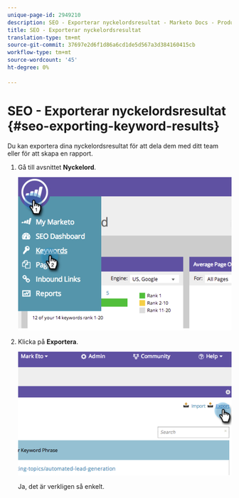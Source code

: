 ```yaml
---
unique-page-id: 2949210
description: SEO - Exporterar nyckelordsresultat - Marketo Docs - Produktdokumentation
title: SEO - Exporterar nyckelordsresultat
translation-type: tm+mt
source-git-commit: 37697e2d6f1d86a6cd1de5d567a3d384160415cb
workflow-type: tm+mt
source-wordcount: '45'
ht-degree: 0%

---
```



# SEO - Exporterar nyckelordsresultat {#seo-exporting-keyword-results}

Du kan exportera dina nyckelordsresultat för att dela dem med ditt team eller för att skapa en rapport.

1. Gå till avsnittet **Nyckelord**.

   ![](assets/image2014-9-18-12-3a51-3a7.png)

1. Klicka på **Exportera**.

   ![](assets/image2014-9-18-12-3a51-3a25.png)

   Ja, det är verkligen så enkelt.

